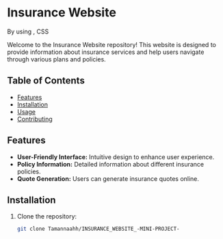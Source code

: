 # Insurance Website 
By using <hTML>, CSS

Welcome to the Insurance Website repository! This website is designed to provide information about insurance services and help users navigate through various plans and policies.

## Table of Contents
- [Features](#features)
- [Installation](#installation)
- [Usage](#usage)
- [Contributing](#contributing)

## Features

- **User-Friendly Interface:** Intuitive design to enhance user experience.
- **Policy Information:** Detailed information about different insurance policies.
- **Quote Generation:** Users can generate insurance quotes online.

## Installation

1. Clone the repository:

   ```bash
   git clone Tamannaahh/INSURANCE_WEBSITE_-MINI-PROJECT-


